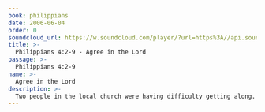 ```yaml
---
book: philippians
date: 2006-06-04
order: 0
soundcloud_url: https://w.soundcloud.com/player/?url=https%3A//api.soundcloud.com/tracks/
title: >-
  Philippians 4:2-9 - Agree in the Lord
passage: >-
  Philippians 4:2-9
name: >-
  Agree in the Lord
description: >-
  Two people in the local church were having difficulty getting along. Paul asked another to help them work things out and reach reconciliation. Paul goes on to teach what characteristics lead to inner peace in our relationships and thoughts.
---
```


